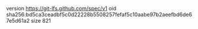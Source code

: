 version https://git-lfs.github.com/spec/v1
oid sha256:bd5ca3ceadbf5c0d22228b5508257fefaf5c10aabe97b2aeefbd6de67e5d61a2
size 821
